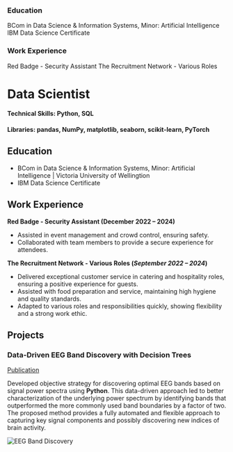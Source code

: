 

### Education
BCom in Data Science & Information Systems, Minor: Artificial Intelligence
IBM Data Science Certificate
### Work Experience
Red Badge - Security Assistant
The Recruitment Network - Various Roles
# Data Scientist

#### Technical Skills: Python, SQL
#### Libraries: pandas, NumPy, matplotlib, seaborn, scikit-learn, PyTorch
  
## Education
- BCom in Data Science & Information Systems, Minor: Artificial Intelligence | Victoria University of Wellingtion								       		
- IBM Data Science Certificate 			        		

## Work Experience
**Red Badge - Security Assistant (December 2022 – 2024)**
- Assisted in event management and crowd control, ensuring safety.
- Collaborated with team members to provide a secure experience for attendees.

**The Recruitment Network - Various Roles (_September 2022 – 2024_)**
- Delivered exceptional customer service in catering and hospitality roles, ensuring a positive experience for guests.
- Assisted with food preparation and service, maintaining high hygiene and quality standards.
- Adapted to various roles and responsibilities quickly, showing flexibility and a strong work ethic.

## Projects
### Data-Driven EEG Band Discovery with Decision Trees
[Publication](https://www.mdpi.com/1424-8220/22/8/3048)

Developed objective strategy for discovering optimal EEG bands based on signal power spectra using **Python**. This data-driven approach led to better characterization of the underlying power spectrum by identifying bands that outperformed the more commonly used band boundaries by a factor of two. The proposed method provides a fully automated and flexible approach to capturing key signal components and possibly discovering new indices of brain activity.

![EEG Band Discovery](/assets/img/eeg_band_discovery.jpeg)


